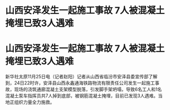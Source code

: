 # 山西安泽发生一起施工事故 7人被混凝土掩埋已致3人遇难

# 山西安泽发生一起施工事故 7人被混凝土掩埋已致3人遇难

新华社太原11月25日电（记者赵阳）记者从山西省临汾市安泽县委宣传部了解到，24日22时许，安泽县山西永鑫通海铁路物流有限责任公司发生一起施工事故，现场的浇筑通廊混凝土支架模型脱落，引发脚手架坍塌，导致6名工人和1名混凝土泵车指挥员共7人掉到底部，被钢筋混凝土掩埋，目前已发现3人遇难。当地正组织力量全力施救。

